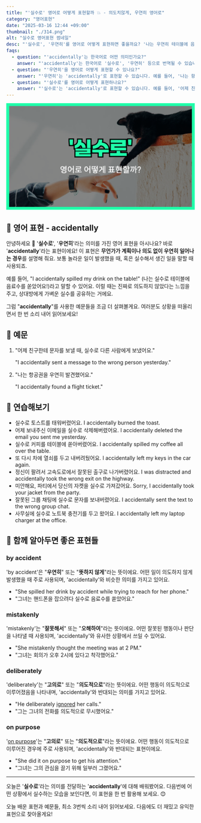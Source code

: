 ```yaml
---
title: "'실수로' 영어로 어떻게 표현할까 💥 - 의도치않게, 우연히 영어로"
category: "영어표현"
date: "2025-03-16 12:44 +09:00"
thumbnail: "./314.png"
alt: "실수로 영어표현 썸네일"
desc: "'실수로', '우연히'를 영어로 어떻게 표현하면 좋을까요? '나는 우연히 테이블에 음료수를 쏟았어요.', '나는 항공권을 우연히 발견했어요.' 등을 영어로 표현하는 법을 배워봅시다. 다양한 예문을 통해서 연습하고 본인의 표현으로 만들어 보세요."
faqs:
  - question: "'accidentally'는 한국어로 어떤 의미인가요?"
    answer: "'accidentally'는 한국어로 '실수로', '우연히' 등으로 번역될 수 있습니다. 이 표현은 무언가가 계획이나 의도 없이 우연히 일어나는 경우를 설명해 줍니다."
  - question: "'우연히'을 영어로 어떻게 표현할 수 있나요?"
    answer: "'우연히'는 'accidentally'로 표현할 수 있습니다. 예를 들어, '나는 항공권을 우연히 발견했어요.'는 'I accidentally found a flight ticket.'로 말할 수 있습니다."
  - question: "'실수로'를 영어로 어떻게 표현하나요?"
    answer: "'실수로'는 'accidentally'로 표현할 수 있습니다. 예를 들어, '어제 친구한테 문자를 보낼 때, 실수로 다른 사람에게 보냈어요.'는 'I accidentally sent a message to the wrong person yesterday.'로 표현할 수 있습니다."
---
```


![실수로 영어표현 썸네일](./314.png)

## 🌟 영어 표현 - accidentally

안녕하세요 👋 '**실수로**', '**우연히**'라는 의미를 가진 영어 표현을 아시나요? 바로 '**accidentally**'라는 표현이에요! 이 표현은 **무언가가 계획이나 의도 없이 우연히 일어나는 경우**를 설명해 줘요. 보통 놀라운 일이 발생했을 때, 혹은 실수해서 생긴 일을 말할 때 사용되죠.

예를 들어, "I accidentally spilled my drink on the table!" (나는 실수로 테이블에 음료수를 쏟았어요!)라고 말할 수 있어요. 이럴 때는 진짜로 의도하지 않았다는 느낌을 주고, 상대방에게 가벼운 실수를 공유하는 거에요.

그럼 "**accidentally**"를 사용한 예문들을 조금 더 살펴볼게요. 여러분도 상황을 떠올리면서 한 번 소리 내어 읽어보세요!

## 📖 예문

1. "어제 친구한테 문자를 보낼 때, 실수로 다른 사람에게 보냈어요."

   "I accidentally sent a message to the wrong person yesterday."

2. "나는 항공권을 우연히 발견했어요."

   "I accidentally found a flight ticket."

## 💬 연습해보기

<ul data-interactive-list>
  <li data-interactive-item>
    <span data-toggler>실수로 토스트를 태워버렸어요.</span>
    <span data-answer>I accidentally burned the toast.</span>
  </li>
  <li data-interactive-item>
    <span data-toggler>어제 보내주신 이메일을 실수로 삭제해버렸어요.</span>
    <span data-answer>I accidentally deleted the email you sent me yesterday.</span>
  </li>
  <li data-interactive-item>
    <span data-toggler>실수로 커피를 테이블에 쏟아버렸어요.</span>
    <span data-answer>I accidentally spilled my coffee all over the table.</span>
  </li>
  <li data-interactive-item>
    <span data-toggler>또 다시 차에 열쇠를 두고 내버려뒀어요.</span>
    <span data-answer>I accidentally left my keys in the car again.</span>
  </li>
  <li data-interactive-item>
    <span data-toggler>정신이 팔려서 고속도로에서 잘못된 출구로 나가버렸어요.</span>
    <span data-answer>I was distracted and accidentally took the wrong exit on the highway.</span>
  </li>
  <li data-interactive-item>
    <span data-toggler>미안해요, 파티에서 당신의 자켓을 실수로 가져갔어요.</span>
    <span data-answer>Sorry, I accidentally took your jacket from the party.</span>
  </li>
  <li data-interactive-item>
    <span data-toggler>잘못된 그룹 채팅에 실수로 문자를 보내버렸어요.</span>
    <span data-answer>I accidentally sent the text to the wrong group chat.</span>
  </li>
  <li data-interactive-item>
    <span data-toggler>사무실에 실수로 노트북 충전기를 두고 왔어요.</span>
    <span data-answer>I accidentally left my laptop charger at the office.</span>
  </li>
</ul>

## 🤝 함께 알아두면 좋은 표현들

### by accident

'by accident'은 "**우연히**" 또는 "**뜻하지 않게**"라는 뜻이에요. 어떤 일이 의도하지 않게 발생했을 때 주로 사용되며, 'accidentally'와 비슷한 의미를 가지고 있어요.

- "She spilled her drink by accident while trying to reach for her phone."
- "그녀는 핸드폰을 잡으려다 실수로 음료수를 쏟았어요."

### mistakenly

'mistakenly'는 "**잘못해서**" 또는 "**오해하여**"라는 뜻이에요. 어떤 잘못된 행동이나 판단을 나타낼 때 사용되며, 'accidentally'와 유사한 상황에서 쓰일 수 있어요.

- "She mistakenly thought the meeting was at 2 PM."
- "그녀는 회의가 오후 2시에 있다고 착각했어요."

### deliberately

'deliberately'는 "**고의로**" 또는 "**의도적으로**"라는 뜻이에요. 어떤 행동이 의도적으로 이루어졌음을 나타내며, 'accidentally'와 반대되는 의미를 가지고 있어요.

- "He deliberately [ignored](/blog/in-english/348.ignore/) her calls."
- "그는 그녀의 전화를 의도적으로 무시했어요."

### on purpose

'[on purpose](/blog/vocab-1/018.on-purpose/)'는 "**고의로**" 또는 "**의도적으로**"라는 뜻이에요. 어떤 행동이 의도적으로 이루어진 경우에 주로 사용되며, 'accidentally'와 반대되는 표현이에요.

- "She did it on purpose to get his attention."
- "그녀는 그의 관심을 끌기 위해 일부러 그랬어요."

---

오늘은 '**실수로**'라는 의미를 전달하는 '**accidentally**'에 대해 배워봤어요. 다음번에 어떤 상황에서 실수하는 모습을 보인다면, 이 표현을 한 번 활용해 보세요. 😊

오늘 배운 표현과 예문들, 최소 3번씩 소리 내어 읽어보세요. 다음에도 더 재밌고 유익한 표현으로 찾아올게요!
